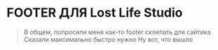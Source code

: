 # FOOTER ДЛЯ Lost Life Studio
> В общем, попросили меня как-то footer склепать для сайтика
> Сказали максимально быстро нужно
> Ну вот, что вышло
